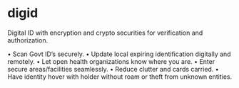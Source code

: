 # digid
Digital ID with encryption and crypto securities for verification and authorization.

• Scan Govt ID’s securely.
• Update local expiring identification digitally and remotely.
• Let open health organizations know where you are.
• Enter secure areas/facilities seamlessly.
• Reduce clutter and cards carried.
• Have identity hover with holder without roam or theft from unknown entities.
